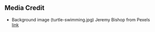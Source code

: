 
## Media Credit

* Background image (turtle-swimming.jpg) Jeremy Bishop from Pexels [link](https://www.pexels.com/photo/photo-of-sea-turtle-2765872/)